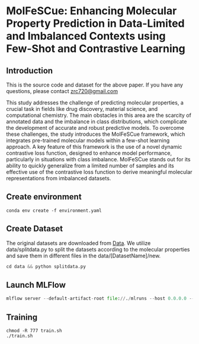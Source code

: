 
# MolFeSCue: Enhancing Molecular Property Prediction in Data-Limited and Imbalanced Contexts using Few-Shot and Contrastive Learning

## Introduction
This is the source code and dataset for the above paper. If you have any questions, please contact [zrc720@gmail.com](zrc720@gmail.com)

This study addresses the challenge of predicting molecular properties, a crucial task in fields like drug discovery, material science, and computational chemistry. The main obstacles in this area are the scarcity of annotated data and the imbalance in class distributions, which complicate the development of accurate and robust predictive models. To overcome these challenges, the study introduces the MolFeSCue framework, which integrates pre-trained molecular models within a few-shot learning approach. A key feature of this framework is the use of a novel dynamic contrastive loss function, designed to enhance model performance, particularly in situations with class imbalance. MolFeSCue stands out for its ability to quickly generalize from a limited number of samples and its effective use of the contrastive loss function to derive meaningful molecular representations from imbalanced datasets. 

## Create environment
```
conda env create -f environment.yaml
```

## Create Dataset

The original datasets are downloaded from [Data](http://snap.stanford.edu/gnn-pretrain/data/chem_dataset.zip). We utilize data/splitdata.py to split the datasets according to the molecular properties and save them in different files in the data/[DatasetName]/new.

```python
cd data && python splitdata.py
```

## Launch MLFlow

```python
mlflow server --default-artifact-root file://./mlruns --host 0.0.0.0 --port 5055
```
## Training 

```
chmod -R 777 train.sh
./train.sh
```


